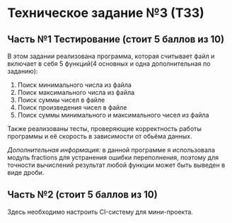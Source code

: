 # Техническое задание №3 (ТЗ3)
## Часть №1 Тестирование (стоит 5 баллов из 10)
В этом задании реализована программа, которая считывает файл и включает в себя 5 функций(4 основных и одна дополнительная по заданию):
1. Поиск минимального числа из файла
2. Поиск максимального числа из файла
3. Поиск суммы чисел в файле
4. Поиск произведения чисел в файле
5. Поиск суммы минимального и максимального чисел из файла

Также реализованы тесты, проверяющие корректность работы программы и её скорость в зависимости от обьёма данных.

*Дополнительная информация:*
в данной программе я использовала модуль fractions для устранения ошибки переполнения, поэтому для точности вычислений результат любой функции может быть выведен в виде дроби.
## Часть №2 (стоит 5 баллов из 10)
Здесь необходимо настроить CI-систему для мини-проекта.
